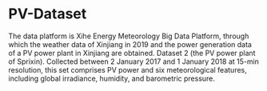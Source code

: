# PV-Dataset
The data platform is Xihe Energy Meteorology Big Data Platform, through which the weather data of Xinjiang in 2019 and the power generation data of a PV power plant in Xinjiang are obtained.
Dataset 2 (the PV power plant of Sprixin). Collected between 2 January 2017 and 1 January 2018 at 15-min resolution, this set comprises PV power and six meteorological features, including global irradiance, humidity, and barometric pressure.
